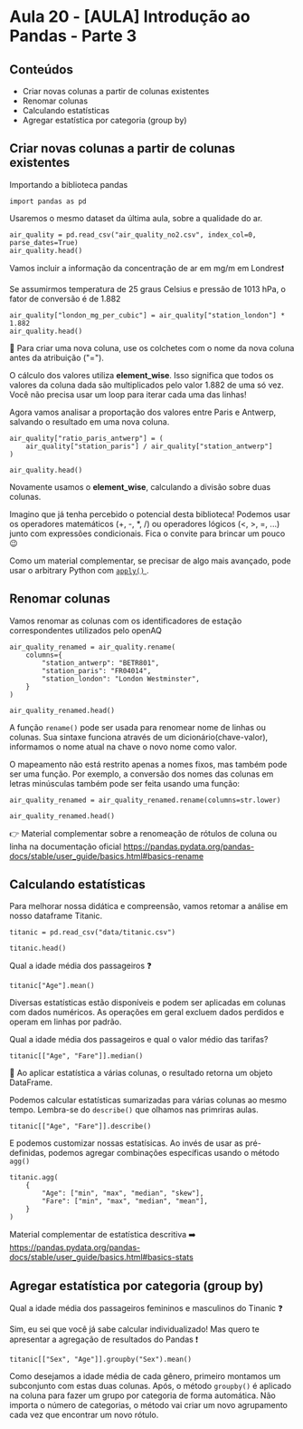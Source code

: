 # Aula 20 - \[AULA] Introdução ao Pandas - Parte 3

## Conteúdos

* Criar novas colunas a partir de colunas existentes
* Renomar colunas
* Calculando estatísticas
* Agregar estatística por categoria (group by)


## Criar novas colunas a partir de colunas existentes

Importando a biblioteca pandas

~~~
import pandas as pd
~~~

Usaremos o mesmo dataset da última aula, sobre a qualidade do ar.

~~~
air_quality = pd.read_csv("air_quality_no2.csv", index_col=0, parse_dates=True)
air_quality.head()
~~~

Vamos incluir a informação da concentração de ar em mg/m em Londres❗

Se assumirmos temperatura de 25 graus Celsius e pressão de 1013 hPa, o fator de conversão é de 1.882

~~~
air_quality["london_mg_per_cubic"] = air_quality["station_london"] * 1.882
air_quality.head()
~~~

:pushpin: Para criar uma nova coluna, use os colchetes com o nome da nova coluna antes da atribuição ("=").

O cálculo dos valores utiliza **element_wise**. Isso significa que todos os valores da coluna dada são multiplicados pelo valor 1.882 de uma só vez. Você não precisa usar um loop para iterar cada uma das linhas!

Agora vamos analisar a proportação dos valores entre Paris e Antwerp, salvando o resultado em uma nova coluna.

~~~
air_quality["ratio_paris_antwerp"] = (
    air_quality["station_paris"] / air_quality["station_antwerp"]
)

air_quality.head()
~~~

Novamente usamos o **element_wise**, calculando a divisão sobre duas colunas.

Imagino que já tenha percebido o potencial desta biblioteca! Podemos usar os operadores matemáticos (+, -, *, /) ou operadores lógicos (<, >, =, ...) junto com expressões condicionais. Fica o convite para brincar um pouco 😉

Como um material complementar, se precisar de algo mais avançado, pode usar o arbitrary Python com <a href="https://pandas.pydata.org/pandas-docs/stable/reference/api/pandas.DataFrame.apply.html#pandas.DataFrame.apply" target="_blank"><code>apply()</code> </a>.

## Renomar colunas

Vamos renomar as colunas com os identificadores de estação correspondentes utilizados pelo openAQ

~~~
air_quality_renamed = air_quality.rename(
    columns={
        "station_antwerp": "BETR801",
        "station_paris": "FR04014",
        "station_london": "London Westminster",
    }
)

air_quality_renamed.head()
~~~

A função <code>rename()</code> pode ser usada para renomear nome de linhas ou colunas. Sua sintaxe funciona através de um dicionário(chave-valor), informamos o nome atual na chave o novo nome como valor.

O mapeamento não está restrito apenas a nomes fixos, mas também pode ser uma função. Por exemplo, a conversão dos nomes das colunas em letras minúsculas também pode ser feita usando uma função:

~~~
air_quality_renamed = air_quality_renamed.rename(columns=str.lower)

air_quality_renamed.head()
~~~

:point_right: Material complementar sobre a renomeação de rótulos de coluna ou linha na documentação oficial https://pandas.pydata.org/pandas-docs/stable/user_guide/basics.html#basics-rename

## Calculando estatísticas

Para melhorar nossa didática e compreensão, vamos retomar a análise em nosso dataframe Titanic.


~~~
titanic = pd.read_csv("data/titanic.csv")

titanic.head()
~~~

Qual a idade média dos passageiros ❓

~~~
titanic["Age"].mean()
~~~

Diversas estatísticas estão disponíveis e podem ser aplicadas em colunas com dados numéricos. As operações em geral excluem dados perdidos e operam em linhas por padrão.

Qual a idade média dos passageiros e qual o valor médio das tarifas?

~~~
titanic[["Age", "Fare"]].median()
~~~

📌 Ao aplicar estatística a várias colunas, o resultado retorna um objeto DataFrame.

Podemos calcular estatísticas sumarizadas para várias colunas ao mesmo tempo. Lembra-se do <code>describe()</code> que olhamos nas primriras aulas.

~~~
titanic[["Age", "Fare"]].describe()
~~~

E podemos customizar nossas estatísicas. Ao invés de usar as pré-definidas, podemos agregar combinações específicas usando o método <code>agg()</code>

~~~
titanic.agg(
    {
        "Age": ["min", "max", "median", "skew"],
        "Fare": ["min", "max", "median", "mean"],
    }
)
~~~

Material complementar de estatística descritiva ➡️ https://pandas.pydata.org/pandas-docs/stable/user_guide/basics.html#basics-stats

## Agregar estatística por categoria (group by)

Qual a idade média dos passageiros femininos e masculinos do Tinanic ❓

Sim, eu sei que você já sabe calcular individualizado! Mas quero te apresentar a agregação de resultados do Pandas ❗

~~~
titanic[["Sex", "Age"]].groupby("Sex").mean()
~~~

Como desejamos a idade média de cada gênero, primeiro montamos um subconjunto com estas duas colunas. Após, o método <code>groupby()</code> é aplicado na coluna para fazer um grupo por categoria de forma automática. Não importa o número de categorias, o método vai criar um novo agrupamento cada vez que encontrar um novo rótulo. 



